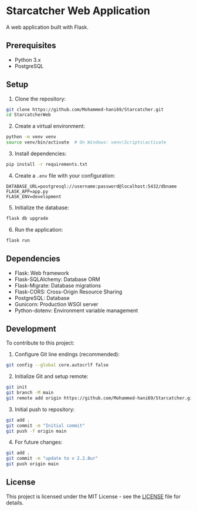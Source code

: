 # Starcatcher Web Application

A web application built with Flask.

## Prerequisites

- Python 3.x
- PostgreSQL

## Setup

1. Clone the repository:
```bash
git clone https://github.com/Mohammed-hani69/Starcatcher.git
cd StarcatcherWeb
```

2. Create a virtual environment:
```bash
python -m venv venv
source venv/bin/activate  # On Windows: venv\Scripts\activate
```

3. Install dependencies:
```bash
pip install -r requirements.txt
```

4. Create a `.env` file with your configuration:
```
DATABASE_URL=postgresql://username:password@localhost:5432/dbname
FLASK_APP=app.py
FLASK_ENV=development
```

5. Initialize the database:
```bash
flask db upgrade
```

6. Run the application:
```bash
flask run
```

## Dependencies

- Flask: Web framework
- Flask-SQLAlchemy: Database ORM
- Flask-Migrate: Database migrations
- Flask-CORS: Cross-Origin Resource Sharing
- PostgreSQL: Database
- Gunicorn: Production WSGI server
- Python-dotenv: Environment variable management

## Development

To contribute to this project:

1. Configure Git line endings (recommended):
```bash
git config --global core.autocrlf false
```

2. Initialize Git and setup remote:
```bash
git init
git branch -M main
git remote add origin https://github.com/Mohammed-hani69/Starcatcher.git
```

3. Initial push to repository:
```bash
git add .
git commit -m "Initial commit"
git push -f origin main
```

4. For future changes:
```bash
git add .
git commit -m "update to v 2.2.8ur"
git push origin main
```

## License

This project is licensed under the MIT License - see the [LICENSE](LICENSE) file for details.
